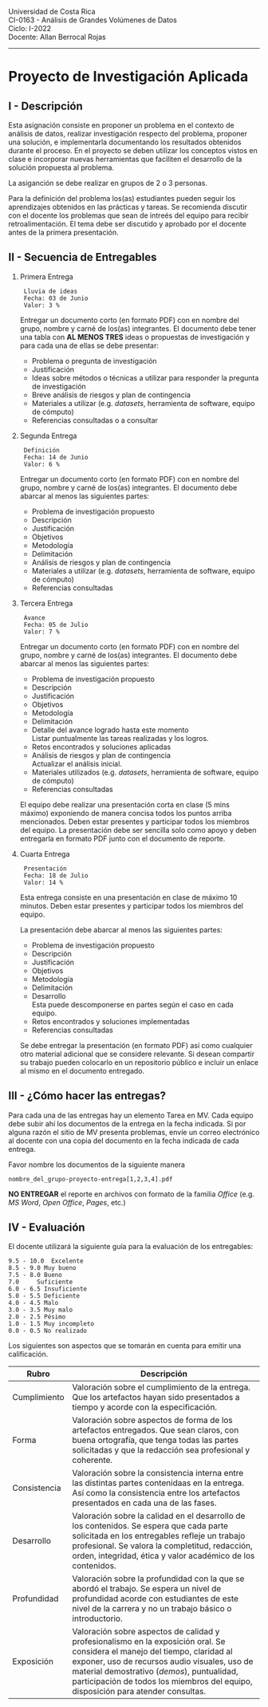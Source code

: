 Universidad de Costa Rica <br>
CI-0163 - Análisis de Grandes Volúmenes de Datos <br>
Ciclo: I-2022 <br>
Docente: Allan Berrocal Rojas

---

# Proyecto de Investigación Aplicada

## I - Descripción

Esta asignación consiste en proponer un problema en el contexto de análisis de datos, realizar investigación respecto del problema, proponer una solución, e implementarla documentando los resultados obtenidos durante el proceso. En el proyecto se deben utilizar los conceptos vistos en clase e incorporar nuevas herramientas que faciliten el desarrollo de la solución propuesta al problema.

La asiganción se debe realizar en grupos de 2 o 3 personas.

Para la definición del problema los(as) estudiantes pueden seguir los aprendizajes obtenidos en las prácticas y tareas. Se recomienda discutir con el docente los problemas que sean de intreés del equipo para recibir retroalimentación. El tema debe ser discutido y aprobado por el docente antes de la primera presentación. 

## II - Secuencia de Entregables
  
1. Primera Entrega
		
		Lluvia de ideas
		Fecha: 03 de Junio
		Valor: 3 %

	Entregar un documento corto (en formato PDF) con en nombre del grupo, nombre y carné de los(as) integrantes. El documento debe tener una tabla con **AL MENOS TRES** ideas o propuestas de investigación y para cada una de ellas se debe presentar:
	- Problema o pregunta de investigación
	- Justificación
	- Ideas sobre métodos o técnicas a utilizar para responder la pregunta de investigación
	- Breve análisis de riesgos y plan de contingencia
	- Materiales a utilizar (e.g. _datasets_, herramienta de software, equipo de cómputo)
	- Referencias consultadas o a consultar

2. Segunda Entrega
		
		Definición
		Fecha: 14 de Junio
		Valor: 6 %

	Entregar un documento corto (en formato PDF) con en nombre del grupo, nombre y carné de los(as) integrantes. El documento debe abarcar al menos las siguientes partes:
	- Problema de investigación propuesto
 	- Descripción
	- Justificación
	- Objetivos
	- Metodología
	- Delimitación
	- Análisis de riesgos y plan de contingencia
	- Materiales a utilizar (e.g. _datasets_, herramienta de software, equipo de cómputo)
	- Referencias consultadas


2. Tercera Entrega

		Avance
		Fecha: 05 de Julio
		Valor: 7 %

	Entregar un documento corto (en formato PDF) con en nombre del grupo, nombre y carné de los(as) integrantes. El documento debe abarcar al menos las siguientes partes:
	- Problema de investigación propuesto
 	- Descripción
	- Justificación
	- Objetivos
	- Metodología
	- Delimitación
	- Detalle del avance logrado hasta este momento <br>
		Listar puntualmente las tareas realizadas y los logros.
	- Retos encontrados y soluciones aplicadas
	- Análisis de riesgos y plan de contingencia <br>
		Actualizar el análisis inicial.
	- Materiales utilizados (e.g. _datasets_, herramienta de software, equipo de cómputo)
	- Referencias consultadas

	El equipo debe realizar una presentación corta en clase (5 mins máximo) exponiendo de manera concisa todos los puntos arriba mencionados. Deben estar presentes y participar todos los miembros del equipo. La presentación debe ser sencilla solo como apoyo y deben entregarla en formato PDF junto con el documento de reporte.

3. Cuarta Entrega
	
		Presentación
		Fecha: 18 de Julio
		Valor: 14 %

	Esta entrega consiste en una presentación en clase de máximo 10 minutos. Deben estar presentes y participar todos los miembros del equipo.

	La presentación debe abarcar al menos las siguientes partes:

	- Problema de investigación propuesto
 	- Descripción
	- Justificación
	- Objetivos
	- Metodología
	- Delimitación
	- Desarrollo <br>
		Esta puede descomponerse en partes según el caso en cada equipo.	
	- Retos encontrados y soluciones implementadas
	- Referencias consultadas

	 Se debe entregar la presentación (en formato PDF) así como cualquier otro material adicional que se considere relevante. Si desean compartir su trabajo pueden colocarlo en un repositorio público e incluir un enlace al mismo en el documento entregado.
		

## III - ¿Cómo hacer las entregas?

Para cada una de las entregas hay un elemento Tarea en MV. Cada equipo debe subir ahí los documentos de la entrega en la fecha indicada. Si por alguna razón el sitio de MV presenta problemas, envíe un correo electrónico al docente con una copia del documento en la fecha indicada de cada entrega. 

Favor nombre los documentos de la siguiente manera 

`nombre_del_grupo-proyecto-entrega[1,2,3,4].pdf`

**NO ENTREGAR**  el reporte en archivos con formato de la familia *Office* (e.g. *MS Word*, *Open Office*, *Pages*, etc.)


## IV - Evaluación

El docente utilizará la siguiente guía para la evaluación de los entregables:

	9.5 - 10.0  Excelente
	8.5 - 9.0 Muy bueno
	7.5 - 8.0 Bueno
   	7.0     Suficiente
	6.0 - 6.5 Insuficiente
	5.0 - 5.5 Deficiente
	4.0 - 4.5 Malo
	3.0 - 3.5 Muy malo
	2.0 - 2.5 Pésimo
	1.0 - 1.5 Muy incompleto
	0.0 - 0.5 No realizado
 
Los siguientes son aspectos que se tomarán en cuenta para emitir una calificación. 
	
Rubro | Descripción
------|----------
Cumplimiento | Valoración sobre el cumplimiento de la entrega. Que los artefactos hayan sido presentados a tiempo y acorde con la especificación.
Forma | Valoración sobre aspectos de forma de los artefactos entregados. Que sean claros, con buena ortografía, que tenga todas las partes solicitadas y que la redacción sea profesional y coherente.   
Consistencia  | Valoración sobre la consistencia interna entre las distintas partes contenidaas en la entrega. Así como la consistencia entre los artefactos presentados en cada una de las fases.
Desarrollo  | Valoración sobre la calidad en el desarrollo de los contenidos. Se espera que cada parte solicitada en los entregables refleje un trabajo profesional. Se valora la completitud, redacción, orden, integridad, ética y valor académico de los contenidos.
Profundidad | Valoración sobre la profundidad con la que se abordó el trabajo. Se espera un nivel de profundidad acorde con estudiantes de este nivel de la carrera y no un trabajo básico o introductorio. 
Exposición | Valoración sobre aspectos de calidad y profesionalismo en la exposición oral. Se considera el manejo del tiempo, claridad al exponer, uso de recursos audio visuales, uso de material demostrativo (_demos_), puntualidad, participación de todos los miembros del equipo, disposición para atender consultas. 
	



